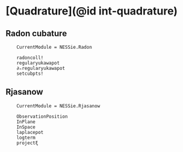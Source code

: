 # [Quadrature](@id int-quadrature)

## Radon cubature
```@meta
    CurrentModule = NESSie.Radon
```

```@docs
    radoncoll!
    regularyukawapot
    ∂ₙregularyukawapot
    setcubpts!
```

## Rjasanow
```@meta
    CurrentModule = NESSie.Rjasanow
```

```@docs
    ObservationPosition
    InPlane
    InSpace
    laplacepot
    logterm
    projectξ
```
